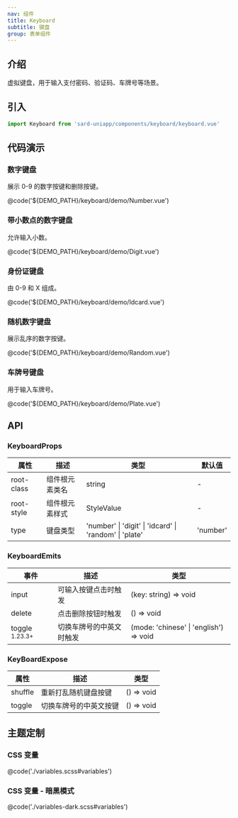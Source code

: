 ```yaml
---
nav: 组件
title: Keyboard
subtitle: 键盘
group: 表单组件
---
```


## 介绍

虚拟键盘，用于输入支付密码、验证码、车牌号等场景。

## 引入

```ts
import Keyboard from 'sard-uniapp/components/keyboard/keyboard.vue'
```

## 代码演示

### 数字键盘

展示 0-9 的数字按键和删除按键。

@code('${DEMO_PATH}/keyboard/demo/Number.vue')

### 带小数点的数字键盘

允许输入小数。

@code('${DEMO_PATH}/keyboard/demo/Digit.vue')

### 身份证键盘

由 0-9 和 X 组成。

@code('${DEMO_PATH}/keyboard/demo/Idcard.vue')

### 随机数字键盘

展示乱序的数字按键。

@code('${DEMO_PATH}/keyboard/demo/Random.vue')

### 车牌号键盘

用于输入车牌号。

@code('${DEMO_PATH}/keyboard/demo/Plate.vue')

## API

### KeyboardProps

| 属性       | 描述           | 类型                                                   | 默认值   |
| ---------- | -------------- | ------------------------------------------------------ | -------- |
| root-class | 组件根元素类名 | string                                                 | -        |
| root-style | 组件根元素样式 | StyleValue                                             | -        |
| type       | 键盘类型       | 'number' \| 'digit' \| 'idcard' \| 'random' \| 'plate' | 'number' |

### KeyboardEmits

| 事件                      | 描述                     | 类型                                   |
| ------------------------- | ------------------------ | -------------------------------------- |
| input                     | 可输入按键点击时触发     | (key: string) => void                  |
| delete                    | 点击删除按钮时触发       | () => void                             |
| toggle <sup>1.23.3+</sup> | 切换车牌号的中英文时触发 | (mode: 'chinese' \| 'english') => void |

### KeyBoardExpose

| 属性    | 描述                   | 类型       |
| ------- | ---------------------- | ---------- |
| shuffle | 重新打乱随机键盘按键   | () => void |
| toggle  | 切换车牌号的中英文按键 | () => void |

## 主题定制

### CSS 变量

@code('./variables.scss#variables')

### CSS 变量 - 暗黑模式

@code('./variables-dark.scss#variables')

